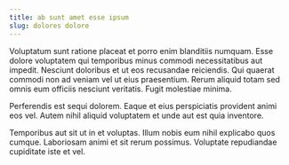 ```yaml
---
title: ab sunt amet esse ipsum
slug: dolores dolore
---
```


Voluptatum sunt ratione placeat et porro enim blanditiis numquam. Esse dolore voluptatem qui temporibus minus commodi necessitatibus aut impedit. Nesciunt doloribus et ut eos recusandae reiciendis. Qui quaerat commodi non ad veniam vel ut eius praesentium. Rerum aliquid totam sed omnis eum officiis nesciunt veritatis. Fugit molestiae minima.

Perferendis est sequi dolorem. Eaque et eius perspiciatis provident animi eos vel. Autem nihil aliquid voluptatem et unde aut est quia inventore.

Temporibus aut sit ut in et voluptas. Illum nobis eum nihil explicabo quos cumque. Laboriosam animi et sit rerum possimus. Voluptate repudiandae cupiditate iste et vel.
